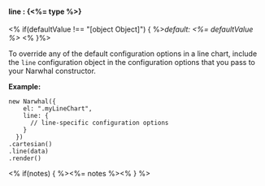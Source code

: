 #### **line** : {<%= type %>}

<% if(defaultValue !== "[object Object]") { %>*default: <%= defaultValue %>* <% }%>

To override any of the default configuration options in a line chart, include the `line` configuration object in the configuration options that you pass to your Narwhal constructor.

**Example:**

	new Narwhal({
	    el: ".myLineChart",
	    line: {
	      // line-specific configuration options
	    }
	  })
	.cartesian()
	.line(data)
	.render()

<% if(notes) { %><%= notes %><% } %>

